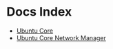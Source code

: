 # Docs Index

- [Ubuntu Core](https://ubuntu.com/core/docs)
- [Ubuntu Core Network Manager](https://ubuntu.com/core/docs/networkmanager)